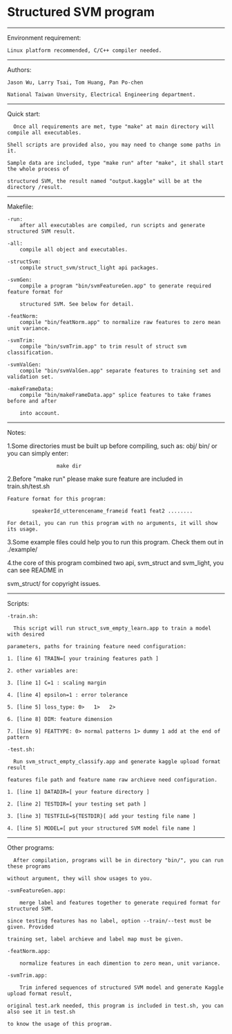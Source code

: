 # 				Structured SVM program

---------------------------------------------------------------------------------------------------

Environment requirement:  

	Linux platform recommended, C/C++ compiler needed.  

---------------------------------------------------------------------------------------------------  

Authors:

	Jason Wu, Larry Tsai, Tom Huang, Pan Po-chen  

	National Taiwan Unversity, Electrical Engineering department.  

---------------------------------------------------------------------------------------------------

Quick start:

	  Once all requirements are met, type "make" at main directory will compile all executables.

	Shell scripts are provided also, you may need to change some paths in it.

	Sample data are included, type "make run" after "make", it shall start the whole process of

	structured SVM, the result named "output.kaggle" will be at the directory /result.

---------------------------------------------------------------------------------------------------	

Makefile:

	-run:
		after all executables are compiled, run scripts and generate structured SVM result.	

	-all:
		compile all object and executables.

	-structSvm:
		compile struct_svm/struct_light api packages.

	-svmGen:
		compile a program "bin/svmFeatureGen.app" to generate required feature format for

		structured SVM. See below for detail.

	-featNorm:
		compile "bin/featNorm.app" to normalize raw features to zero mean unit variance.

	-svmTrim:
		compile "bin/svmTrim.app" to trim result of struct svm classification.

	-svmValGen:
		compile "bin/svmValGen.app" separate features to training set and validation set.

	-makeFrameData:	
		compile "bin/makeFrameData.app" splice features to take frames before and after

		into account.
----------------------------------------------------------------------------------------------------

Notes:

1.Some directories must be built up before compiling, such as: obj/ bin/ or you can simply enter:  

					make dir  

2.Before "make run" please make sure feature are included in train.sh/test.sh

	Feature format for this program:
		
			speakerId_utterencename_frameid feat1 feat2 ........  
	
	For detail, you can run this program with no arguments, it will show its usage.  

3.Some example files could help you to run this program. Check them out in ./example/  

4.the core of this program combined two api, svm_struct and svm_light, you can see README in

  svm_struct/ for copyright issues.  
 
----------------------------------------------------------------------------------------------------- 

Scripts:

	-train.sh:
		
	  This script will run struct_svm_empty_learn.app to train a model with desired 
	
	parameters, paths for training feature need configuration:

	1. [line 6] TRAIN=[ your training features path ]

	2. other variables are:
	
	3. [line 1] C=1 : scaling margin
	
	4. [line 4] epsilon=1 : error tolerance
	
	5. [line 5] loss_type: 0>   1>   2>

	6. [line 8] DIM: feature dimension    

	7. [line 9] FEATTYPE: 0> normal patterns 1> dummy 1 add at the end of pattern
	
	-test.sh:
	  
	  Run svm_struct_empty_classify.app and generate kaggle upload format result
	
	features file path and feature name raw archieve need configuration.

	1. [line 1] DATADIR=[ your feature directory ]

	2. [line 2] TESTDIR=[ your testing set path ]

	3. [line 3] TESTFILE=${TESTDIR}[ add your testing file name ]

	4. [line 5] MODEL=[ put your structured SVM model file name ]

------------------------------------------------------------------------------------------------------

Other programs:

	  After compilation, programs will be in directory "bin/", you can run these programs

	without argument, they will show usages to you.

	-svmFeatureGen.app:
		
		merge label and features together to generate required format for structured SVM.
	
	since testing features has no label, option --train/--test must be given. Provided 

	training set, label archieve and label map must be given.
	
	-featNorm.app:

		normalize features in each dimention to zero mean, unit variance.

	-svmTrim.app:

		Trim infered sequences of structured SVM model and generate Kaggle upload format result,

	original test.ark needed, this program is included in test.sh, you can also see it in test.sh
	
	to know the usage of this program.
